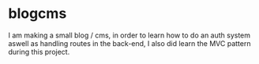 # blogcms
I am making a small blog / cms, in order to learn how to do an auth system aswell as handling routes in the back-end, I also did learn the MVC pattern during this project.
